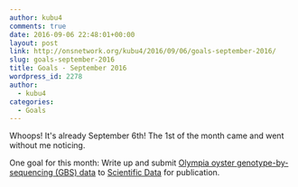 ```yaml
---
author: kubu4
comments: true
date: 2016-09-06 22:48:01+00:00
layout: post
link: http://onsnetwork.org/kubu4/2016/09/06/goals-september-2016/
slug: goals-september-2016
title: Goals - September 2016
wordpress_id: 2278
author:
  - kubu4
categories:
  - Goals
---
```


Whoops! It's already September 6th! The 1st of the month came and went without me noticing.

One goal for this month: Write up and submit [Olympia oyster genotype-by-sequencing (GBS) data](http://onsnetwork.org/kubu4/category/olympia-oyster-reciprocal-transplant/genotype-by-sequencing-at-bgi/) to [Scientific Data](http://www.nature.com/sdata/about) for publication.
